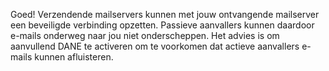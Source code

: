 Goed! Verzendende mailservers kunnen met jouw ontvangende mailserver een beveiligde verbinding opzetten. Passieve aanvallers kunnen daardoor e-mails onderweg naar jou niet onderscheppen. Het advies is om aanvullend DANE te activeren om te voorkomen dat actieve aanvallers e-mails kunnen afluisteren.
